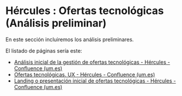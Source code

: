 # Hércules : Ofertas tecnológicas (Análisis preliminar)



En este sección incluiremos los análisis preliminares.

  


El listado de páginas sería este:

* [Análisis inicial de la gestión de ofertas tecnológicas \- Hércules \- Confluence (um.es)](https://confluence.um.es/confluence/pages/viewpage.action?pageId=431751262 "https://confluence.um.es/confluence/pages/viewpage.action?pageId=431751262")
* [Ofertas tecnológicas. UX \- Hércules \- Confluence (um.es)](https://confluence.um.es/confluence/pages/viewpage.action?pageId=500039803 "https://confluence.um.es/confluence/pages/viewpage.action?pageId=500039803")
* [Landing o presentación inicial de ofertas tecnológicas \- Hércules \- Confluence (um.es)](https://confluence.um.es/confluence/pages/viewpage.action?pageId=500039806 "https://confluence.um.es/confluence/pages/viewpage.action?pageId=500039806")





